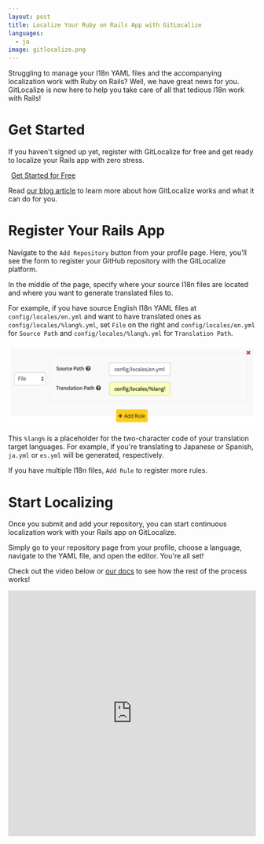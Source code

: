 ```yaml
---
layout: post
title: Localize Your Ruby on Rails App with GitLocalize
languages:
  - ja
image: gitlocalize.png
---
```


Struggling to manage your I18n YAML files and the accompanying localization work with Ruby on Rails? Well, we have great news for you. GitLocalize is now here to help you take care of all that tedious I18n work with Rails!

# Get Started

If you haven't signed up yet, register with GitLocalize for free and get ready to localize your Rails app with zero stress.

<a class="btn btn-hero" href="https://gitlocalize.com/auth/github">
  <i class="fa fa-github"></i><span style="margin-left: 6px;">Get Started for Free</span>
</a>

Read [our blog article](/posts/introducing-gitlocalize.html) to learn more about how GitLocalize works and what it can do for you.

# Register Your Rails App

Navigate to the `Add Repository` button from your profile page. Here, you'll see the form to register your GitHub repository with the GitLocalize platform.

In the middle of the page, specify where your source I18n files are located and where you want to generate translated files to.

For example, if you have source English I18n YAML files at `config/locales/en.yml` and want to have translated ones as `config/locales/%lang%.yml`, set `File` on the right and `config/locales/en.yml` for `Source Path` and `config/locales/%lang%.yml` for `Translation Path`.

![Add Rules](/img/ror/path_rule.png)

This `%lang%` is a placeholder for the two-character code of your translation target languages. For example, if you're translating to Japanese or Spanish, `ja.yml` or `es.yml` will be generated, respectively.

If you have multiple I18n files, `Add Rule` to register more rules.

# Start Localizing

Once you submit and add your repository, you can start continuous localization work with your Rails app on GitLocalize.

Simply go to your repository page from your profile, choose a language, navigate to the YAML file, and open the editor. You're all set!

Check out the video below or [our docs](http://docs.gitlocalize.com/getting_started.html) to see how the rest of the process works!

<iframe src="https://www.youtube.com/embed/b09LDukIJiU" frameborder="0" allowfullscreen style="width: 100%; height: 500px"></iframe>
